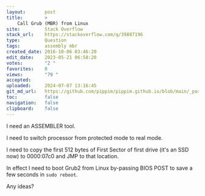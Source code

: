 ```yaml
---
layout:       post
title:        >
    Call Grub (MBR) from Linux
site:         Stack Overflow
stack_url:    https://stackoverflow.com/q/39887196
type:         Question
tags:         assembly mbr
created_date: 2016-10-06 03:46:20
edit_date:    2023-05-21 06:58:20
votes:        "2 "
favorites:    0
views:        "79 "
accepted:     
uploaded:     2024-07-07 13:16:45
git_md_url:   https://github.com/pippim/pippim.github.io/blob/main/_posts/2016/2016-10-06-Call-Grub-_MBR_-from-Linux.md
toc:          false
navigation:   false
clipboard:    false
---
```


I need an ASSEMBLER tool.

I need to switch processor from protected mode to real mode.

I need to copy the first 512 bytes of First Sector of first drive (it's an SSD now) to 0000:07c0 and JMP to that location.

In effect I need to boot Grub2 from Linux by-passing BIOS POST to save a few seconds in `sudo reboot`.

Any ideas?
